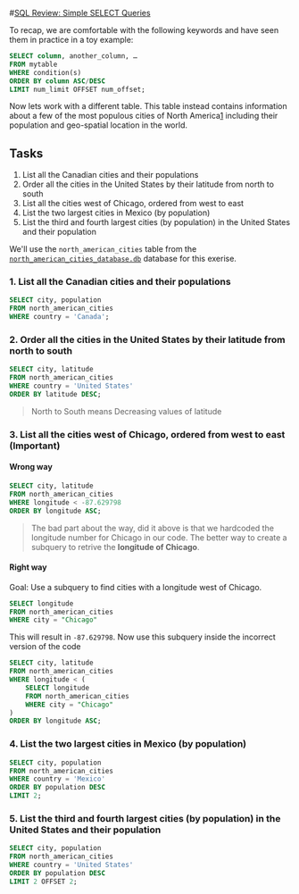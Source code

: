 #[SQL Review: Simple SELECT Queries](https://sqlbolt.com/lesson/select_queries_review)

To recap, we are comfortable with the following keywords and have seen them in practice in a toy example:

```sql
SELECT column, another_column, …
FROM mytable
WHERE condition(s)
ORDER BY column ASC/DESC
LIMIT num_limit OFFSET num_offset;
```

Now lets work with a different table. This table instead contains information about a few of the most populous cities of North America[1](https://en.wikipedia.org/wiki/List_of_North_American_cities_by_population) including their population and geo-spatial location in the world.

## Tasks    

1. List all the Canadian cities and their populations
2. Order all the cities in the United States by their latitude from north to south
3. List all the cities west of Chicago, ordered from west to east
4. List the two largest cities in Mexico (by population)
5. List the third and fourth largest cities (by population) in the United States and their population

We'll use the `north_american_cities` table from the [`north_american_cities_database.db`](../databases/north_american_cities_database.db) database for this exerise. 

### 1. List all the Canadian cities and their populations

```sql
SELECT city, population
FROM north_american_cities
WHERE country = 'Canada';
```
### 2. Order all the cities in the United States by their latitude from north to south

```sql
SELECT city, latitude
FROM north_american_cities
WHERE country = 'United States'
ORDER BY latitude DESC;
```

> North to South means Decreasing values of latitude


### 3. List all the cities west of Chicago, ordered from west to east (Important)

#### Wrong way

```sql
SELECT city, latitude
FROM north_american_cities
WHERE longitude < -87.629798
ORDER BY longitude ASC;
```

> The bad part about the way, did it above is that we hardcoded the longitude number for Chicago in our code. The better way to create a subquery to retrive the **longitude of Chicago**.

#### Right way

Goal: Use a subquery to find cities with a longitude west of Chicago.

```sql
SELECT longitude
FROM north_american_cities
WHERE city = "Chicago"
```

This will result in `-87.629798`. Now use this subquery inside the incorrect version of the code


```sql
SELECT city, latitude
FROM north_american_cities
WHERE longitude < (
    SELECT longitude
    FROM north_american_cities
    WHERE city = "Chicago"
)
ORDER BY longitude ASC;
```

### 4. List the two largest cities in Mexico (by population)
```sql
SELECT city, population
FROM north_american_cities
WHERE country = 'Mexico'
ORDER BY population DESC
LIMIT 2;

```
### 5. List the third and fourth largest cities (by population) in the United States and their population
```sql
SELECT city, population
FROM north_american_cities
WHERE country = 'United States'
ORDER BY population DESC
LIMIT 2 OFFSET 2;
```
